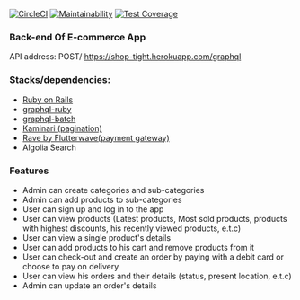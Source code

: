 [![CircleCI](https://circleci.com/gh/ozone4real/Shop-tight.svg?style=svg)](https://circleci.com/gh/ozone4real/Shop-tight)
[![Maintainability](https://api.codeclimate.com/v1/badges/e6d8ebfe074e29c943d0/maintainability)](https://codeclimate.com/github/ozone4real/Shop-tight/maintainability)
[![Test Coverage](https://api.codeclimate.com/v1/badges/e6d8ebfe074e29c943d0/test_coverage)](https://codeclimate.com/github/ozone4real/Shop-tight/test_coverage)



### Back-end Of E-commerce App
API address: POST/ https://shop-tight.herokuapp.com/graphql

### Stacks/dependencies:
- <a href="https://github.com/rails/rails">Ruby on Rails</a>
- <a href="https://github.com/rmosolgo/graphql-ruby">graphql-ruby</a>
- <a href="https://github.com/Shopify/graphql-batch">graphql-batch</a>
- <a href="https://github.com/kaminari/kaminari"> Kaminari (pagination) </a>
- <a href="https://github.com/Flutterwave/rave-ruby">Rave by Flutterwave(payment gateway)</a>
- Algolia Search

### Features
- Admin can create categories and sub-categories
- Admin can add products to sub-categories
- User can sign up and log in to the app
- User can view products (Latest products, Most sold products, products with highest discounts, his recently viewed products, e.t.c)
- User can view a single product's details
- User can add products to his cart and remove products from it
- User can check-out and create an order by paying with a debit card or choose to pay on delivery
- User can view his orders and their details (status, present location, e.t.c)
- Admin can update an order's details
